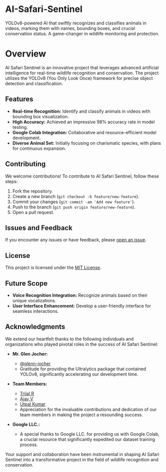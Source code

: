 # AI-Safari-Sentinel
YOLOv8-powered AI that swiftly recognizes and classifies animals in videos, marking them with names, bounding boxes, and crucial conservation status. A game-changer in wildlife monitoring and protection.

# Overview

AI Safari Sentinel is an innovative project that leverages advanced artificial intelligence for real-time wildlife recognition and conservation. The project utilizes the YOLOv8 (You Only Look Once) framework for precise object detection and classification.

## Features

- **Real-time Recognition:** Identify and classify animals in videos with bounding box visualization.
- **High Accuracy:** Achieved an impressive 98% accuracy rate in model testing.
- **Google Colab Integration:** Collaborative and resource-efficient model development.
- **Diverse Animal Set:** Initially focusing on charismatic species, with plans for continuous expansion.

## Contributing

We welcome contributions! To contribute to AI Safari Sentinel, follow these steps:
1. Fork the repository.
2. Create a new branch (`git checkout -b feature/new-feature`).
3. Commit your changes (`git commit -am 'Add new feature'`).
4. Push to the branch (`git push origin feature/new-feature`).
5. Open a pull request.

## Issues and Feedback

If you encounter any issues or have feedback, please [open an issue](https://github.com/BackBenchDreamer/Safari-Sentinel/issues).

## License

This project is licensed under the [MIT License](LICENSE).

## Future Scope

- **Voice Recognition Integration:** Recognize animals based on their unique vocalizations.
- **User Interface Enhancement:** Develop a user-friendly interface for seamless interactions.

## Acknowledgments

We extend our heartfelt thanks to the following individuals and organizations who played pivotal roles in the success of AI Safari Sentinel:

- **Mr. Glen Jocher:**
  - [@glenn-jocher](https://github.com/glenn-jocher)
  - Gratitude for providing the Ultralytics package that contained YOLOv8, significantly accelerating our development time.

- **Team Members:**
  - [Trijal R](https://github.com/Trijal2005)
  - [Ajay V](https://github.com/ajayvofficial0)
  - [Utpal Kumar](https://github.com/UtpalKuma-r)
  - Appreciation for the invaluable contributions and dedication of our team members in making the project a resounding success.

- **Google LLC.:**
  - A special thanks to Google LLC. for providing us with Google Colab, a crucial resource that significantly expedited our dataset training process.

Your support and collaboration have been instrumental in shaping AI Safari Sentinel into a transformative project in the field of wildlife recognition and conservation.
